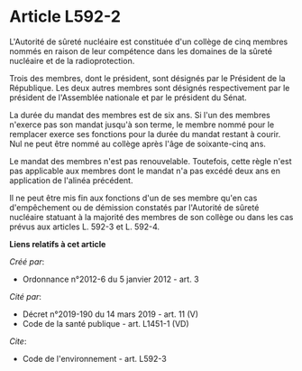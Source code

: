 # Article L592-2

L'Autorité de sûreté nucléaire est constituée d'un collège de cinq membres nommés en raison de leur compétence dans les
domaines de la sûreté nucléaire et de la radioprotection. 

Trois des membres, dont le président, sont désignés par le Président de la République. Les deux autres membres sont désignés
respectivement par le président de l'Assemblée nationale et par le président du Sénat. 

La durée du mandat des membres est de six ans. Si l'un des membres n'exerce pas son mandat jusqu'à son terme, le membre nommé
pour le remplacer exerce ses fonctions pour la durée du mandat restant à courir. Nul ne peut être nommé au collège après
l'âge de soixante-cinq ans. 

Le mandat des membres n'est pas renouvelable. Toutefois, cette règle n'est pas applicable aux membres dont le mandat n'a pas
excédé deux ans en application de l'alinéa précédent. 

Il ne peut être mis fin aux fonctions d'un de ses membre qu'en cas d'empêchement ou de démission constatés par l'Autorité de
sûreté nucléaire statuant à la majorité des membres de son collège ou dans les cas prévus aux articles L. 592-3 et L. 592-4.

**Liens relatifs à cet article**

_Créé par_:

  - Ordonnance n°2012-6 du 5 janvier 2012 - art. 3

_Cité par_:

  - Décret n°2019-190 du 14 mars 2019 - art. 11 (V)
  - Code de la santé publique - art. L1451-1 (VD)

_Cite_:

  - Code de l'environnement - art. L592-3
